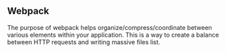 ## Webpack 
The purpose of webpack helps organize/compress/coordinate between various elements within your application. 
This is a way to create a balance between HTTP requests and writing massive files list. 
